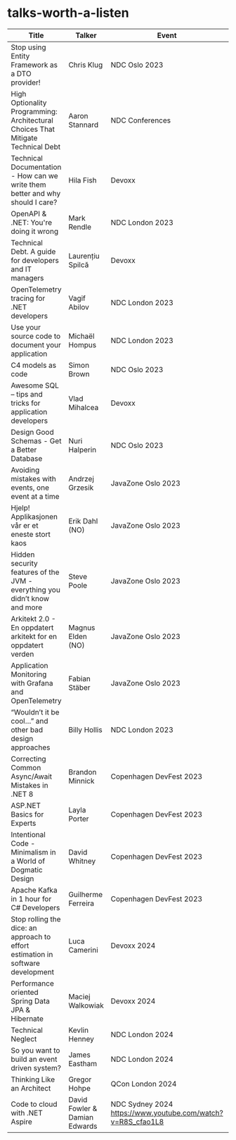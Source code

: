 # talks-worth-a-listen

| Title                                                                            | Talker                | Event                   | Description                                                                | Notes    |
| -------------------------------------------------------------------------------- | ----------------------| ------------------------| -------------------------------------------------------------------------- | -------- |
| Stop using Entity Framework as a DTO provider!                                   | Chris Klug            | NDC Oslo 2023           | <https://www.youtube.com/watch?v=ZYfdjszs8sU>                              |          |
| High Optionality Programming: Architectural Choices That Mitigate Technical Debt | Aaron Stannard        | NDC Conferences         | <https://www.youtube.com/watch?v=yV97QwC5gnE>                              |          |
| Technical Documentation - How can we write them better and why should I care?    | Hila Fish             | Devoxx                  | <https://www.youtube.com/watch?v=7-bU6Kvpxys>                              | [Notes](technical-documentation.md)          |
| OpenAPI & .NET: You're doing it wrong                                            | Mark Rendle           | NDC London 2023         | <https://www.youtube.com/watch?v=acGvHkl4uto>                              |          |
| Technical Debt. A guide for developers and IT managers                           | Laurențiu Spilcă      | Devoxx                  | <https://www.youtube.com/watch?v=20hfxiowGO4>                              |          |
| OpenTelemetry tracing for .NET developers                                        | Vagif Abilov          | NDC London 2023         | <https://www.youtube.com/watch?v=f0QRTLKax3s>                              |          |
| Use your source code to document your application                                | Michaël Hompus        | NDC London 2023         | <https://www.youtube.com/watch?v=hf8hzGb2C6E>                              |          |
| C4 models as code                                                                | Simon Brown           | NDC Oslo 2023           | <https://www.youtube.com/watch?v=4HEd1EEQLR0>                              |          |
| Awesome SQL – tips and tricks for application developers                         | Vlad Mihalcea         | Devoxx                  | <https://www.youtube.com/watch?v=-fd_0EGujM0>                              |          |
| Design Good Schemas - Get a Better Database                                      | Nuri Halperin         | NDC Oslo 2023           | <https://www.youtube.com/watch?v=iDWwoz9ZUzw>                              | [Notes](design-good-schemas-get-better-database.md)    |
| Avoiding mistakes with events, one event at a time                               | Andrzej Grzesik       | JavaZone Oslo 2023      | <https://2023.javazone.no/program/1306f8e9-af1b-4e2c-9ba3-7c4771b6aba1>    |          |
| Hjelp! Applikasjonen vår er et eneste stort kaos                                 | Erik Dahl (NO)        | JavaZone Oslo 2023      | <https://2023.javazone.no/program/3572508a-4789-49ab-b07b-b3f49d9c5754>    |          |
| Hidden security features of the JVM - everything you didn’t know and more        | Steve Poole           | JavaZone Oslo 2023      | <https://2023.javazone.no/program/243609e5-4340-49bd-b2dc-9db5f6689146>    |          |
| Arkitekt 2.0 - En oppdatert arkitekt for en oppdatert verden                     | Magnus Elden (NO)     | JavaZone Oslo 2023      | <https://2023.javazone.no/program/f2395670-fd16-4689-a644-6e4df50c4361>    |          |
| Application Monitoring with Grafana and OpenTelemetry                            | Fabian Stäber         | JavaZone Oslo 2023      | <https://2023.javazone.no/program/fa0469ab-f13c-417d-bf68-d7818ed02aa3>    |          |
| “Wouldn’t it be cool…” and other bad design approaches                           | Billy Hollis          | NDC London 2023         | <https://www.youtube.com/watch?v=GGUqyb6mzDw>                              |          |
| Correcting Common Async/Await Mistakes in .NET 8                                 | Brandon Minnick       | Copenhagen DevFest 2023 | <https://www.youtube.com/watch?v=zhCRX3B7qwY>                              | [Notes](./dotnet/async-await-notes.md)         |
| ASP.NET Basics for Experts                                                       | Layla Porter          | Copenhagen DevFest 2023 | <https://www.youtube.com/watch?v=8K-7afjoYFs>                              |          |
| Intentional Code - Minimalism in a World of Dogmatic Design                      | David Whitney         | Copenhagen DevFest 2023 | <https://www.youtube.com/watch?v=CDcP5e7-NOU>                              |          |
| Apache Kafka in 1 hour for C# Developers                                         | Guilherme Ferreira    | Copenhagen DevFest 2023 | <https://www.youtube.com/watch?v=E07CGvGVal8>                              | [Notes](./dotnet/kafka-in-dotnet.md)         |
| Stop rolling the dice: an approach to effort estimation in software development   | Luca Camerini |    Devoxx 2024   | <https://www.youtube.com/watch?v=EGl7vW6SEG0>    |    |
| Performance oriented Spring Data JPA & Hibernate  |   Maciej Walkowiak    | Devoxx 2024   |   <https://www.youtube.com/watch?v=exqfB1WaqIw> | |
| Technical Neglect  |  Kevlin Henney  | NDC London 2024  |  <https://www.youtube.com/watch?v=9iLxR1h2208>  |  |
| So you want to build an event driven system?  |  James Eastham  |  NDC London 2024  |  <https://www.youtube.com/watch?v=qcJASFx-F5g>  |  |
| Thinking Like an Architect   |  Gregor Hohpe  | QCon London 2024  | <> N/A  |  |
| Code to cloud with .NET Aspire  |  David Fowler & Damian Edwards  |  NDC Sydney 2024  <https://www.youtube.com/watch?v=R8S_cfao1L8>  |  |

